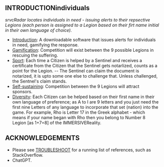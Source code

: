 ## INTRODUCTIONindividuals
_srvcRadar locates individuals in need - issuing alerts to their repsective Legions (each person is assigned to a Legion based on their firt name initial in their own language of choice)._

- [Introduction](): A downloadable software that issues alerts for individuals in need, gamifying the response.
- [Gamification](): Competition will exist between the 9 possible Legions in rescuing the suffering.
- [Sport](): Each time a Citizen is helped by a Sentinel and receives a certificate from the Citizen that the Sentinel gets notarlized, counts as a point for the Legion.
-- The Sentinel can claim the document is notarized, it is upto some one else to challenge that. Unless challenged, the Sentnel's claim stands.
- [Self-sustaining](): Competition between the 9 Legions will attract sponsors.
- [Diversity](): Each Citizen can be helped based on their first name in their own language of preference; as A to I are 9 letters and you just need the first nine Letters of any language to incorporate that set (nation) into the game. For example, Rho is Letter 17 in the Greek alphabet - which means if your name began with Rho then you belong to Number 8 Legion [as 1+7=8] of the IMMERSIVEReality.


## ACKNOWLEDGEMENTS
+ Please see [TROUBLESHOOT](https://github.com/salmanshuaib/srvcRadar/tree/main/%2B2%20TROUBLESHOOT_) for a running list of references, such as StackOverflow.
+ ChatGPT.
